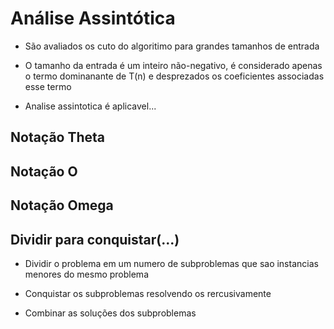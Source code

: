 # Análise Assintótica

- São avaliados os cuto do algoritimo para grandes tamanhos de entrada

- O tamanho da entrada é um inteiro não-negativo, é considerado apenas o termo dominanante de T(n) e desprezados os coeficientes associadas esse termo

- Analise assintotica é aplicavel...

## Notação Theta

## Notação O

## Notação Omega

## Dividir para conquistar(...)

- Dividir o problema em um numero de subproblemas que sao instancias menores do mesmo problema

- Conquistar os subproblemas resolvendo os rercusivamente

- Combinar as soluções dos subproblemas
